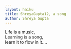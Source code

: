 ```yaml
---
layout: haiku
title: ShreyaGupta12, a song
author: Shreya Gupta
---
```


Life is a music,<br>
Learning is a song,<br>
learn it to flow in it....<br>